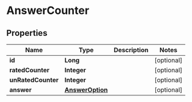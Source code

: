 

# AnswerCounter


## Properties

| Name | Type | Description | Notes |
|------------ | ------------- | ------------- | -------------|
|**id** | **Long** |  |  [optional] |
|**ratedCounter** | **Integer** |  |  [optional] |
|**unRatedCounter** | **Integer** |  |  [optional] |
|**answer** | [**AnswerOption**](AnswerOption.md) |  |  [optional] |



